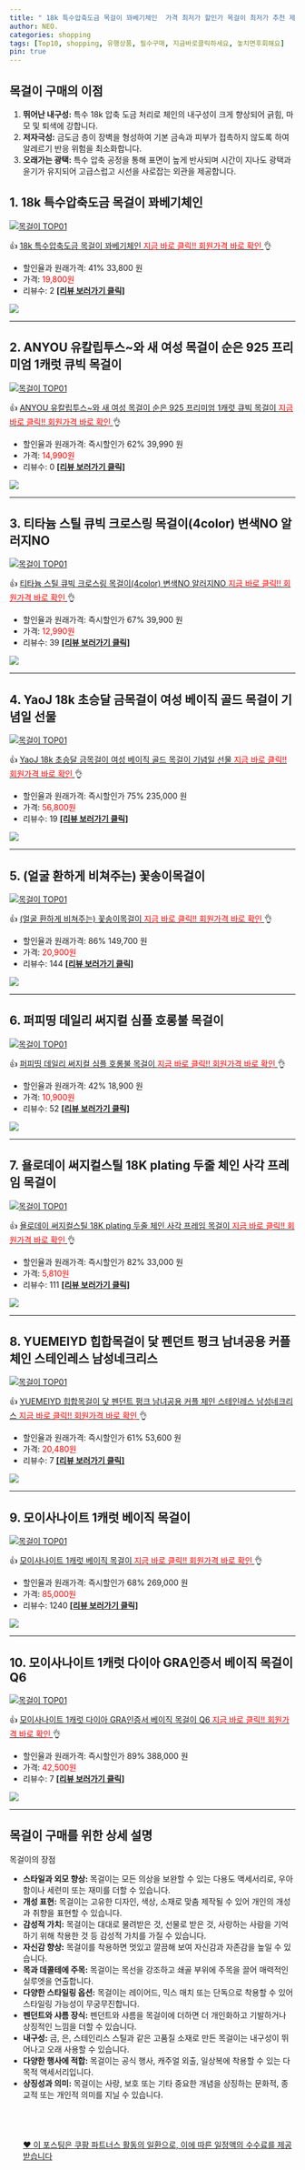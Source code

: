 ```yaml
---
title: " 18k 특수압축도금 목걸이 꽈베기체인  가격 최저가 할인가 목걸이 최저가 추천 제품 비교"
author: NEO.
categories: shopping
tags: [Top10, shopping, 유행상품, 필수구매, 지금바로클릭하세요, 놓치면후회해요]
pin: true
---
```

## 목걸이 구매의 이점
1. **뛰어난 내구성:** 특수 18k 압축 도금 처리로 체인의 내구성이 크게 향상되어 긁힘, 마모 및 퇴색에 강합니다.
2. **저자극성:** 금도금 층이 장벽을 형성하여 기본 금속과 피부가 접촉하지 않도록 하여 알레르기 반응 위험을 최소화합니다.
3. **오래가는 광택:** 특수 압축 공정을 통해 표면이 높게 반사되며 시간이 지나도 광택과 윤기가 유지되어 고급스럽고 시선을 사로잡는 외관을 제공합니다.

   

## 1.  18k 특수압축도금 목걸이 꽈베기체인 

[![목걸이 TOP01](https://thumbnail6.coupangcdn.com/thumbnails/remote/490x490ex/image/vendor_inventory/9206/5869061c4e16ee6811d75b6b609321b958fa325523c804ff74993af3f77c.jpg)](https://link.coupang.com/re/AFFSDP?lptag=AF3617701&subid=GithubCoopas&pageKey=7839732983&traceid=V0-153&itemId=21338855336&vendorItemId=88397303565)


👍 [ 18k 특수압축도금 목걸이 꽈베기체인  <font color=red> 지금 바로 클릭!! 회원가격 바로 확인 </font> ](https://link.coupang.com/re/AFFSDP?lptag=AF3617701&subid=GithubCoopas&pageKey=7839732983&traceid=V0-153&itemId=21338855336&vendorItemId=88397303565) 👌 


- 할인율과 원래가격: 41%  33,800   원
- 가격: <span style='color:red'>19,800원</span>
- 리뷰수: 2  [**[리뷰 보러가기 클릭]**](https://link.coupang.com/re/AFFSDP?lptag=AF3617701&subid=GithubCoopas&pageKey=7839732983&traceid=V0-153&itemId=21338855336&vendorItemId=88397303565)

[![](/discount_price.png)](https://link.coupang.com/re/AFFSDP?lptag=AF3617701&subid=GithubCoopas&pageKey=7839732983&traceid=V0-153&itemId=21338855336&vendorItemId=88397303565)

---


   

## 2.  ANYOU 유칼립투스~와 새 여성 목걸이 순은 925 프리미엄 1캐럿 큐빅 목걸이 

[![목걸이 TOP01](https://thumbnail10.coupangcdn.com/thumbnails/remote/490x490ex/image/vendor_inventory/64bd/2e9f67ccc8813b463986e56c2bb990ff237c9bf268105f4c74a1d22df63e.jpg)](https://link.coupang.com/re/AFFSDP?lptag=AF3617701&subid=GithubCoopas&pageKey=7931518311&traceid=V0-153&itemId=21818273604&vendorItemId=89152307198)


👍 [ ANYOU 유칼립투스~와 새 여성 목걸이 순은 925 프리미엄 1캐럿 큐빅 목걸이  <font color=red> 지금 바로 클릭!! 회원가격 바로 확인 </font> ](https://link.coupang.com/re/AFFSDP?lptag=AF3617701&subid=GithubCoopas&pageKey=7931518311&traceid=V0-153&itemId=21818273604&vendorItemId=89152307198) 👌 


- 할인율과 원래가격: 즉시할인가 62%  39,990   원
- 가격: <span style='color:red'>14,990원</span>
- 리뷰수: 0  [**[리뷰 보러가기 클릭]**](https://link.coupang.com/re/AFFSDP?lptag=AF3617701&subid=GithubCoopas&pageKey=7931518311&traceid=V0-153&itemId=21818273604&vendorItemId=89152307198)

[![](/discount_price.png)](https://link.coupang.com/re/AFFSDP?lptag=AF3617701&subid=GithubCoopas&pageKey=7931518311&traceid=V0-153&itemId=21818273604&vendorItemId=89152307198)

---


   

## 3.  티타늄 스틸 큐빅 크로스링 목걸이(4color) 변색NO 알러지NO 

[![목걸이 TOP01](https://thumbnail9.coupangcdn.com/thumbnails/remote/490x490ex/image/vendor_inventory/d5ec/781ce3ed88d97f85bd2f5b7737c1db77d18f78aecd141b57fdc890222b26.jpg)](https://link.coupang.com/re/AFFSDP?lptag=AF3617701&subid=GithubCoopas&pageKey=7849438081&traceid=V0-153&itemId=21391224812&vendorItemId=88457621874)


👍 [ 티타늄 스틸 큐빅 크로스링 목걸이(4color) 변색NO 알러지NO  <font color=red> 지금 바로 클릭!! 회원가격 바로 확인 </font> ](https://link.coupang.com/re/AFFSDP?lptag=AF3617701&subid=GithubCoopas&pageKey=7849438081&traceid=V0-153&itemId=21391224812&vendorItemId=88457621874) 👌 


- 할인율과 원래가격: 즉시할인가 67%  39,900   원
- 가격: <span style='color:red'>12,990원</span>
- 리뷰수: 39  [**[리뷰 보러가기 클릭]**](https://link.coupang.com/re/AFFSDP?lptag=AF3617701&subid=GithubCoopas&pageKey=7849438081&traceid=V0-153&itemId=21391224812&vendorItemId=88457621874)

[![](/discount_price.png)](https://link.coupang.com/re/AFFSDP?lptag=AF3617701&subid=GithubCoopas&pageKey=7849438081&traceid=V0-153&itemId=21391224812&vendorItemId=88457621874)

---


   

## 4.  YaoJ 18k 초승달 금목걸이 여성 베이직 골드 목걸이 기념일 선물 

[![목걸이 TOP01](https://thumbnail10.coupangcdn.com/thumbnails/remote/490x490ex/image/vendor_inventory/a55a/37011d5113b34572ecfbeb04a71e361fbbc4e21b459894c9d16ada286315.jpg)](https://link.coupang.com/re/AFFSDP?lptag=AF3617701&subid=GithubCoopas&pageKey=7603903620&traceid=V0-153&itemId=20121954602&vendorItemId=87216369173)


👍 [ YaoJ 18k 초승달 금목걸이 여성 베이직 골드 목걸이 기념일 선물  <font color=red> 지금 바로 클릭!! 회원가격 바로 확인 </font> ](https://link.coupang.com/re/AFFSDP?lptag=AF3617701&subid=GithubCoopas&pageKey=7603903620&traceid=V0-153&itemId=20121954602&vendorItemId=87216369173) 👌 


- 할인율과 원래가격: 즉시할인가 75%  235,000   원
- 가격: <span style='color:red'>56,800원</span>
- 리뷰수: 19  [**[리뷰 보러가기 클릭]**](https://link.coupang.com/re/AFFSDP?lptag=AF3617701&subid=GithubCoopas&pageKey=7603903620&traceid=V0-153&itemId=20121954602&vendorItemId=87216369173)

[![](/discount_price.png)](https://link.coupang.com/re/AFFSDP?lptag=AF3617701&subid=GithubCoopas&pageKey=7603903620&traceid=V0-153&itemId=20121954602&vendorItemId=87216369173)

---


   

## 5.  (얼굴 환하게 비쳐주는) 꽃송이목걸이 

[![목걸이 TOP01](https://thumbnail10.coupangcdn.com/thumbnails/remote/490x490ex/image/vendor_inventory/c8c1/063159782f054561853a992b90a148f08d5a943a9074ddd0d0c4064e9344.jpg)](https://link.coupang.com/re/AFFSDP?lptag=AF3617701&subid=GithubCoopas&pageKey=7672912164&traceid=V0-153&itemId=20473263312&vendorItemId=87552475979)


👍 [ (얼굴 환하게 비쳐주는) 꽃송이목걸이  <font color=red> 지금 바로 클릭!! 회원가격 바로 확인 </font> ](https://link.coupang.com/re/AFFSDP?lptag=AF3617701&subid=GithubCoopas&pageKey=7672912164&traceid=V0-153&itemId=20473263312&vendorItemId=87552475979) 👌 


- 할인율과 원래가격: 86%  149,700   원
- 가격: <span style='color:red'>20,900원</span>
- 리뷰수: 144  [**[리뷰 보러가기 클릭]**](https://link.coupang.com/re/AFFSDP?lptag=AF3617701&subid=GithubCoopas&pageKey=7672912164&traceid=V0-153&itemId=20473263312&vendorItemId=87552475979)

[![](/discount_price.png)](https://link.coupang.com/re/AFFSDP?lptag=AF3617701&subid=GithubCoopas&pageKey=7672912164&traceid=V0-153&itemId=20473263312&vendorItemId=87552475979)

---


   

## 6.  퍼피띵 데일리 써지컬 심플 호롱불 목걸이 

[![목걸이 TOP01](https://thumbnail7.coupangcdn.com/thumbnails/remote/490x490ex/image/vendor_inventory/7ce9/5923c685da394c473940e1b1c1b60ec32ff54dfebec7a8cfd74fb4eae8ae.jpg)](https://link.coupang.com/re/AFFSDP?lptag=AF3617701&subid=GithubCoopas&pageKey=7316961658&traceid=V0-153&itemId=18757685552&vendorItemId=85848396662)


👍 [ 퍼피띵 데일리 써지컬 심플 호롱불 목걸이  <font color=red> 지금 바로 클릭!! 회원가격 바로 확인 </font> ](https://link.coupang.com/re/AFFSDP?lptag=AF3617701&subid=GithubCoopas&pageKey=7316961658&traceid=V0-153&itemId=18757685552&vendorItemId=85848396662) 👌 


- 할인율과 원래가격: 42%  18,900   원
- 가격: <span style='color:red'>10,900원</span>
- 리뷰수: 52  [**[리뷰 보러가기 클릭]**](https://link.coupang.com/re/AFFSDP?lptag=AF3617701&subid=GithubCoopas&pageKey=7316961658&traceid=V0-153&itemId=18757685552&vendorItemId=85848396662)

[![](/discount_price.png)](https://link.coupang.com/re/AFFSDP?lptag=AF3617701&subid=GithubCoopas&pageKey=7316961658&traceid=V0-153&itemId=18757685552&vendorItemId=85848396662)

---


   

## 7.  욜로데이 써지컬스틸 18K plating 두줄 체인 사각 프레임 목걸이 

[![목걸이 TOP01](https://thumbnail7.coupangcdn.com/thumbnails/remote/490x490ex/image/vendor_inventory/9477/df619cf5e8ed7331d930e0f220669f9aecd36e2c0bab5a45c05776ea8ad4.jpg)](https://link.coupang.com/re/AFFSDP?lptag=AF3617701&subid=GithubCoopas&pageKey=7044427415&traceid=V0-153&itemId=17430154842&vendorItemId=84612272288)


👍 [ 욜로데이 써지컬스틸 18K plating 두줄 체인 사각 프레임 목걸이  <font color=red> 지금 바로 클릭!! 회원가격 바로 확인 </font> ](https://link.coupang.com/re/AFFSDP?lptag=AF3617701&subid=GithubCoopas&pageKey=7044427415&traceid=V0-153&itemId=17430154842&vendorItemId=84612272288) 👌 


- 할인율과 원래가격: 즉시할인가 82%  33,000   원
- 가격: <span style='color:red'>5,810원</span>
- 리뷰수: 111  [**[리뷰 보러가기 클릭]**](https://link.coupang.com/re/AFFSDP?lptag=AF3617701&subid=GithubCoopas&pageKey=7044427415&traceid=V0-153&itemId=17430154842&vendorItemId=84612272288)

[![](/discount_price.png)](https://link.coupang.com/re/AFFSDP?lptag=AF3617701&subid=GithubCoopas&pageKey=7044427415&traceid=V0-153&itemId=17430154842&vendorItemId=84612272288)

---


   

## 8.  YUEMEIYD 힙합목걸이 닻 펜던트 펑크 남녀공용 커플 체인 스테인레스 남성네크리스 

[![목걸이 TOP01](https://thumbnail8.coupangcdn.com/thumbnails/remote/490x490ex/image/vendor_inventory/f0e1/5fe61dd72853087e0257bbbed4323cdc684da02922d88ab10568de114bac.jpg)](https://link.coupang.com/re/AFFSDP?lptag=AF3617701&subid=GithubCoopas&pageKey=7946814116&traceid=V0-153&itemId=21916252133&vendorItemId=88964216527)


👍 [ YUEMEIYD 힙합목걸이 닻 펜던트 펑크 남녀공용 커플 체인 스테인레스 남성네크리스  <font color=red> 지금 바로 클릭!! 회원가격 바로 확인 </font> ](https://link.coupang.com/re/AFFSDP?lptag=AF3617701&subid=GithubCoopas&pageKey=7946814116&traceid=V0-153&itemId=21916252133&vendorItemId=88964216527) 👌 


- 할인율과 원래가격: 즉시할인가 61%  53,600   원
- 가격: <span style='color:red'>20,480원</span>
- 리뷰수: 7  [**[리뷰 보러가기 클릭]**](https://link.coupang.com/re/AFFSDP?lptag=AF3617701&subid=GithubCoopas&pageKey=7946814116&traceid=V0-153&itemId=21916252133&vendorItemId=88964216527)

[![](/discount_price.png)](https://link.coupang.com/re/AFFSDP?lptag=AF3617701&subid=GithubCoopas&pageKey=7946814116&traceid=V0-153&itemId=21916252133&vendorItemId=88964216527)

---


   

## 9.  모이사나이트 1캐럿 베이직 목걸이 

[![목걸이 TOP01](https://thumbnail10.coupangcdn.com/thumbnails/remote/490x490ex/image/vendor_inventory/d6ee/a5b1eb04769ec81b8de7950599e27b22aadbef533479503ec6ac309c6ca5.jpg)](https://link.coupang.com/re/AFFSDP?lptag=AF3617701&subid=GithubCoopas&pageKey=6236489638&traceid=V0-153&itemId=12562590458&vendorItemId=82798979291)


👍 [ 모이사나이트 1캐럿 베이직 목걸이  <font color=red> 지금 바로 클릭!! 회원가격 바로 확인 </font> ](https://link.coupang.com/re/AFFSDP?lptag=AF3617701&subid=GithubCoopas&pageKey=6236489638&traceid=V0-153&itemId=12562590458&vendorItemId=82798979291) 👌 


- 할인율과 원래가격: 즉시할인가 68%  269,000   원
- 가격: <span style='color:red'>85,000원</span>
- 리뷰수: 1240  [**[리뷰 보러가기 클릭]**](https://link.coupang.com/re/AFFSDP?lptag=AF3617701&subid=GithubCoopas&pageKey=6236489638&traceid=V0-153&itemId=12562590458&vendorItemId=82798979291)

[![](/discount_price.png)](https://link.coupang.com/re/AFFSDP?lptag=AF3617701&subid=GithubCoopas&pageKey=6236489638&traceid=V0-153&itemId=12562590458&vendorItemId=82798979291)

---


   

## 10.  모이사나이트 1캐럿 다이아 GRA인증서 베이직 목걸이 Q6 

[![목걸이 TOP01](https://thumbnail6.coupangcdn.com/thumbnails/remote/490x490ex/image/vendor_inventory/29ed/8edab966e30116a36eb55072b39d897eaaf7b7519bb5b20c97a638234112.jpg)](https://link.coupang.com/re/AFFSDP?lptag=AF3617701&subid=GithubCoopas&pageKey=7944750596&traceid=V0-153&itemId=21900544328&vendorItemId=88948574750)


👍 [ 모이사나이트 1캐럿 다이아 GRA인증서 베이직 목걸이 Q6  <font color=red> 지금 바로 클릭!! 회원가격 바로 확인 </font> ](https://link.coupang.com/re/AFFSDP?lptag=AF3617701&subid=GithubCoopas&pageKey=7944750596&traceid=V0-153&itemId=21900544328&vendorItemId=88948574750) 👌 


- 할인율과 원래가격: 즉시할인가 89%  388,000   원
- 가격: <span style='color:red'>42,500원</span>
- 리뷰수: 7  [**[리뷰 보러가기 클릭]**](https://link.coupang.com/re/AFFSDP?lptag=AF3617701&subid=GithubCoopas&pageKey=7944750596&traceid=V0-153&itemId=21900544328&vendorItemId=88948574750)

[![](/discount_price.png)](https://link.coupang.com/re/AFFSDP?lptag=AF3617701&subid=GithubCoopas&pageKey=7944750596&traceid=V0-153&itemId=21900544328&vendorItemId=88948574750)

---
## 목걸이 구매를 위한 상세 설명
목걸이의 장점

* **스타일과 외모 향상:** 목걸이는 모든 의상을 보완할 수 있는 다용도 액세서리로, 우아함이나 세련미 또는 재미를 더할 수 있습니다.
* **개성 표현:** 목걸이는 고유한 디자인, 색상, 소재로 맞춤 제작될 수 있어 개인의 개성과 취향을 표현할 수 있습니다.
* **감성적 가치:** 목걸이는 대대로 물려받은 것, 선물로 받은 것, 사랑하는 사람을 기억하기 위해 착용한 것 등 감성적 가치를 가질 수 있습니다.
* **자신감 향상:** 목걸이를 착용하면 멋있고 깔끔해 보여 자신감과 자존감을 높일 수 있습니다.
* **목과 데콜테에 주목:** 목걸이는 목선을 강조하고 쇄골 부위에 주목을 끌어 매력적인 실루엣을 연출합니다.
* **다양한 스타일링 옵션:** 목걸이는 레이어드, 믹스 매치 또는 단독으로 착용할 수 있어 스타일링 가능성이 무궁무진합니다.
* **펜던트와 샤름 장식:** 펜던트와 샤름을 목걸이에 더하면 더 개인화하고 기발하거나 상징적인 느낌을 더할 수 있습니다.
* **내구성:** 금, 은, 스테인리스 스틸과 같은 고품질 소재로 만든 목걸이는 내구성이 뛰어나고 오래 사용할 수 있습니다.
* **다양한 행사에 적합:** 목걸이는 공식 행사, 캐주얼 외출, 일상복에 착용할 수 있는 다목적 액세서리입니다.
* **상징성과 의미:** 목걸이는 사랑, 보호 또는 기타 중요한 개념을 상징하는 문화적, 종교적 또는 개인적 의미를 지닐 수 있습니다.<br><br><br><br><br> [ ❤  이 포스팅은 쿠팡 파트너스 활동의 일환으로, 이에 따른 일정액의 수수료를 제공받습니다](https://link.coupang.com/a/bcEFyh)